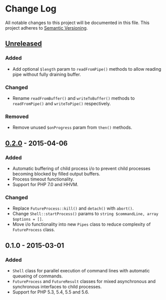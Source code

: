 # Change Log
All notable changes to this project will be documented in this file.
This project adheres to [Semantic Versioning](http://semver.org/).

## [Unreleased]
### Added
- Add optional `$length` param to `readFromPipe()` methods to allow reading pipe without fully draining buffer.

### Changed
- Rename `readFromBuffer()` and `writeToBuffer()` methods to `readFromPipe()` and `writeToPipe()` respectively.

### Removed
- Remove unused `$onProgress` param from `then()` methods.

## [0.2.0] - 2015-04-06
### Added
- Automatic buffering of child process i/o to prevent child processes becoming blocked by filled output buffers.
- Process timeout functionality.
- Support for PHP 7.0 and HHVM.

### Changed
- Replace `FutureProcess::kill()` and `detach()` with `abort()`.
- Change `Shell::startProcess()` params to `string $commandLine, array $options = []`.
- Move i/o functionality into new `Pipes` class to reduce complexity of `FutureProcess` class.

## 0.1.0 - 2015-03-01
### Added
- `Shell` class for parallel execution of command lines with automatic queueing of commands.
- `FutureProcess` and `FutureResult` classes for mixed asynchronous and synchronous interfaces to child processes.
- Support for PHP 5.3, 5.4, 5.5 and 5.6.

[unreleased]: https://github.com/joshdifabio/future-process/compare/v0.2.0...HEAD
[0.2.0]: https://github.com/joshdifabio/future-process/compare/v0.1.0...v0.2.0
